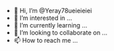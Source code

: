 - 👋 Hi, I’m @Yeray78ueieieiei
- 👀 I’m interested in ...
- 🌱 I’m currently learning ...
- 💞️ I’m looking to collaborate on ...
- 📫 How to reach me ...

<!---
Yeray78ueieieiei/Yeray78ueieieiei is a ✨ special ✨ repository because its `README.md` (this file) appears on your GitHub profile.
You can click the Preview link to take a look at your changes.
--->
